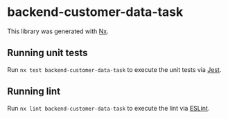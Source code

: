 # backend-customer-data-task

This library was generated with [Nx](https://nx.dev).

## Running unit tests

Run `nx test backend-customer-data-task` to execute the unit tests via [Jest](https://jestjs.io).

## Running lint

Run `nx lint backend-customer-data-task` to execute the lint via [ESLint](https://eslint.org/).
